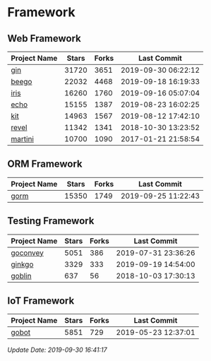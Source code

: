 # Framework

## Web Framework

| Project Name | Stars | Forks | Last Commit |
| ------------ | ----- | ----- | ----------- |
| [gin](https://github.com/gin-gonic/gin) | 31720 | 3651 | 2019-09-30 06:22:12 |
| [beego](https://github.com/astaxie/beego) | 22032 | 4468 | 2019-09-18 16:19:33 |
| [iris](https://github.com/kataras/iris) | 16260 | 1760 | 2019-09-16 05:07:04 |
| [echo](https://github.com/labstack/echo) | 15155 | 1387 | 2019-08-23 16:02:25 |
| [kit](https://github.com/go-kit/kit) | 14963 | 1567 | 2019-08-12 17:42:10 |
| [revel](https://github.com/revel/revel) | 11342 | 1341 | 2018-10-30 13:23:52 |
| [martini](https://github.com/go-martini/martini) | 10700 | 1090 | 2017-01-21 21:58:54 |

## ORM Framework

| Project Name | Stars | Forks | Last Commit |
| ------------ | ----- | ----- | ----------- |
| [gorm](https://github.com/jinzhu/gorm) | 15350 | 1749 | 2019-09-25 11:22:43 |

## Testing Framework

| Project Name | Stars | Forks | Last Commit |
| ------------ | ----- | ----- | ----------- |
| [goconvey](https://github.com/smartystreets/goconvey) | 5051 | 386 | 2019-07-31 23:36:26 |
| [ginkgo](https://github.com/onsi/ginkgo) | 3329 | 333 | 2019-09-19 14:54:00 |
| [goblin](https://github.com/franela/goblin) | 637 | 56 | 2018-10-03 17:30:13 |

## IoT Framework

| Project Name | Stars | Forks | Last Commit |
| ------------ | ----- | ----- | ----------- |
| [gobot](https://github.com/hybridgroup/gobot) | 5851 | 729 | 2019-05-23 12:37:01 |

*Update Date: 2019-09-30 16:41:17*